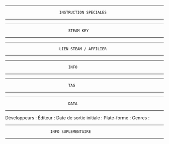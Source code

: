 ********************************************************************************
							INSTRUCTION SPÉCIALES
********************************************************************************




********************************************************************************
								STEAM KEY
********************************************************************************




********************************************************************************
							LIEN STEAM / AFFILIER
********************************************************************************




********************************************************************************
								INFO								   
********************************************************************************




********************************************************************************
								TAG	
********************************************************************************




********************************************************************************
								DATA
********************************************************************************

Développeurs : 
Éditeur : 
Date de sortie initiale : 
Plate-forme : 
Genres : 




********************************************************************************
						INFO SUPLEMENTAIRE 
********************************************************************************


